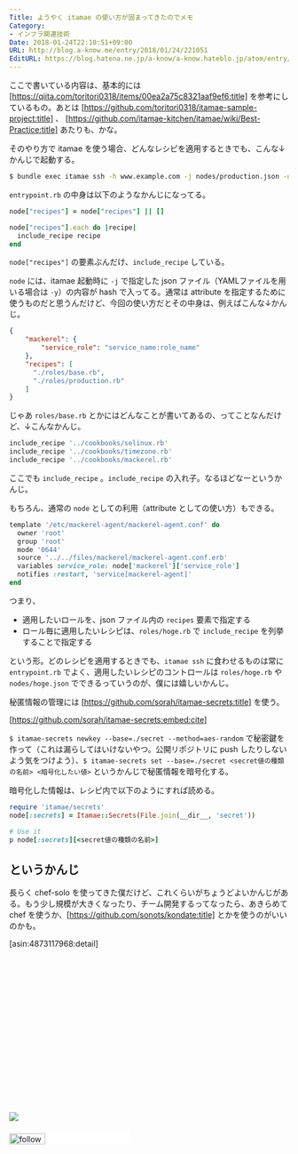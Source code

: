 ```yaml
---
Title: ようやく itamae の使い方が固まってきたのでメモ
Category:
- インフラ関連技術
Date: 2018-01-24T22:10:51+09:00
URL: http://blog.a-know.me/entry/2018/01/24/221051
EditURL: https://blog.hatena.ne.jp/a-know/a-know.hateblo.jp/atom/entry/8599973812340477894
---
```


ここで書いている内容は、基本的には [https://qiita.com/toritori0318/items/00ea2a75c8321aaf9ef6:title] を参考にしているもの。あとは [https://github.com/toritori0318/itamae-sample-project:title] 、 
[https://github.com/itamae-kitchen/itamae/wiki/Best-Practice:title] あたりも、かな。



<!-- more -->




そのやり方で itamae を使う場合、どんなレシピを適用するときでも、こんな↓かんじで起動する。

```sh
$ bundle exec itamae ssh -h www.example.com -j nodes/production.json -u a-know entrypoint.rb
```

`entrypoint.rb` の中身は以下のようなかんじになってる。

```ruby
node["recipes"] = node["recipes"] || []

node["recipes"].each do |recipe|
  include_recipe recipe
end
```

`node["recipes"]` の要素ぶんだけ、`include_recipe` している。


`node` には、itamae 起動時に `-j` で指定した json ファイル（YAMLファイルを用いる場合は `-y`）の内容が hash で入ってる。通常は attribute を指定するために使うものだと思うんだけど、今回の使い方だとその中身は、例えばこんな↓かんじ。

```json
{
    "mackerel": {
        "service_role": "service_name:role_name"
    },
    "recipes": [
      "./roles/base.rb",
      "./roles/production.rb"
    ]
}
```

じゃあ `roles/base.rb` とかにはどんなことが書いてあるの、ってことなんだけど、↓こんなかんじ。

```ruby
include_recipe '../cookbooks/selinux.rb'
include_recipe '../cookbooks/timezone.rb'
include_recipe '../cookbooks/mackerel.rb'
```

ここでも `include_recipe` 。`include_recipe` の入れ子。なるほどなーというかんじ。


もちろん、通常の `node` としての利用（attribute としての使い方）もできる。

```ruby
template '/etc/mackerel-agent/mackerel-agent.conf' do
  owner 'root'
  group 'root'
  mode '0644'
  source '../../files/mackerel/mackerel-agent.conf.erb'
  variables service_role: node['mackerel']['service_role']
  notifies :restart, 'service[mackerel-agent]'
end
```


つまり、

- 適用したいロールを、json ファイル内の `recipes` 要素で指定する
- ロール毎に適用したいレシピは、`roles/hoge.rb` で `include_recipe` を列挙することで指定する

という形。どのレシピを適用するときでも、`itamae ssh` に食わせるものは常に `entrypoint.rb` でよく、適用したいレシピのコントロールは `roles/hoge.rb` や `nodes/hoge.json` でできるっていうのが、僕には嬉しいかんじ。


秘匿情報の管理には [https://github.com/sorah/itamae-secrets:title] を使う。




[https://github.com/sorah/itamae-secrets:embed:cite]



`$ itamae-secrets newkey --base=./secret --method=aes-random` で秘密鍵を作って（これは漏らしてはいけないやつ。公開リポジトリに push したりしないよう気をつけよう）、`$ itamae-secrets set --base=./secret <secret値の種類の名前> <暗号化したい値>` というかんじで秘匿情報を暗号化する。


暗号化した情報は、レシピ内で以下のようにすれば読める。


```ruby
require 'itamae/secrets'
node[:secrets] = Itamae::Secrets(File.join(__dir__, 'secret'))

# Use it
p node[:secrets][<secret値の種類の名前>]
```


## というかんじ


長らく chef-solo を使ってきた僕だけど、これくらいがちょうどよいかんじがある。もう少し規模が大きくなったり、チーム開発するってなったら、あきらめて chef を使うか、[https://github.com/sonots/kondate:title] とかを使うのがいいのかも。




[asin:4873117968:detail]




<div>
<br>
<script async src="//pagead2.googlesyndication.com/pagead/js/adsbygoogle.js"></script>
<!-- article-bottom2 -->
<ins class="adsbygoogle"
     style="display:inline-block;width:300px;height:250px"
     data-ad-client="ca-pub-3463034538369189"
     data-ad-slot="5274552934"></ins>
<script>
(adsbygoogle = window.adsbygoogle || []).push({});
</script>

<a href="http://bit.ly/grass-graph" target='blank' rel="nofollow"><img src="https://cdn-ak.f.st-hatena.com/images/fotolife/a/a-know/20170405/20170405220342.png"></a>
<br>
</div>

<div>
<a href='http://cloud.feedly.com/#subscription%2Ffeed%2Fhttp%3A%2F%2Fblog.a-know.me%2Ffeed'  target='blank'><img id='feedlyFollow' src='http://s3.feedly.com/img/follows/feedly-follow-rectangle-volume-small_2x.png' alt='follow us in feedly' width='65' height='20'></a>



<iframe src="//blog.hatena.ne.jp/a-know/a-know.hateblo.jp/subscribe/iframe" allowtransparency="true" frameborder="0" scrolling="no" width="150" height="28"></iframe>
</div>
